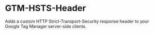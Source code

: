 # GTM-HSTS-Header
Adds a custom HTTP Strict-Transport-Security response header to your Google Tag Manager server-side clients.
